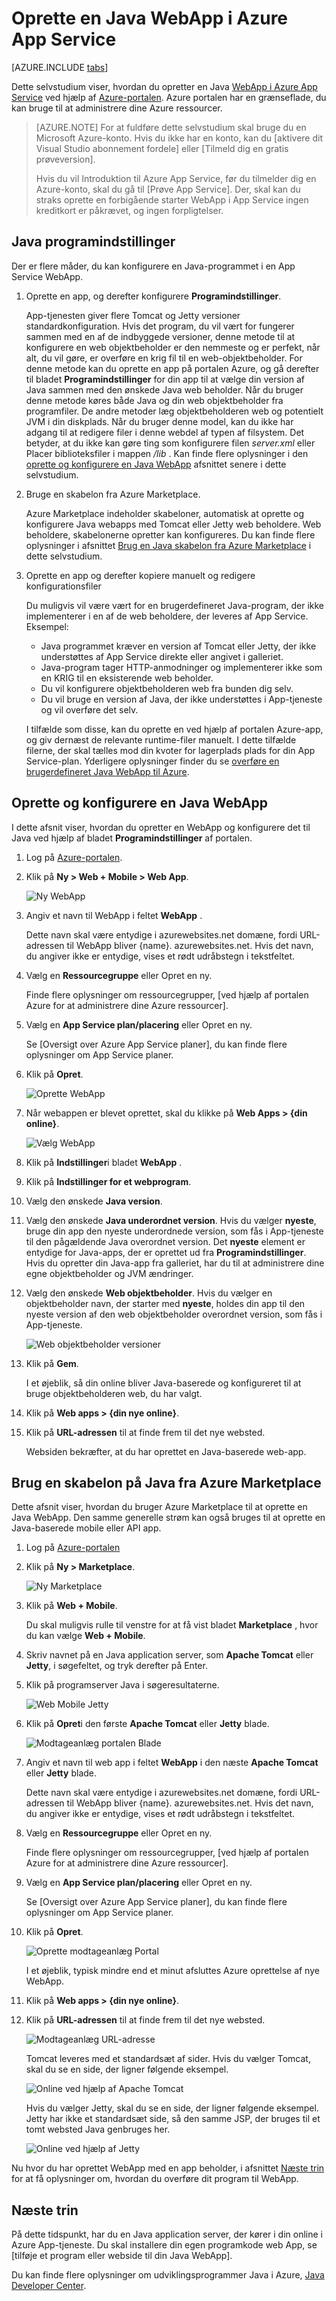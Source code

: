 <properties
    pageTitle="Oprette en Java WebApp i Azure App Service | Microsoft Azure"
    description="Dette selvstudium viser, hvordan du installere en Java WebApp til Azure App-tjenesten."
    services="app-service\web"
    documentationCenter="java"
    authors="rmcmurray"
    manager="wpickett"
    editor=""/>

<tags
    ms.service="app-service-web"
    ms.workload="web"
    ms.tgt_pltfrm="na"
    ms.devlang="Java"
    ms.topic="get-started-article"
    ms.date="08/11/2016"
    ms.author="robmcm"/>

# <a name="create-a-java-web-app-in-azure-app-service"></a>Oprette en Java WebApp i Azure App Service

[AZURE.INCLUDE [tabs](../../includes/app-service-web-get-started-nav-tabs.md)]

Dette selvstudium viser, hvordan du opretter en Java [WebApp i Azure App Service] ved hjælp af [Azure-portalen]. Azure portalen har en grænseflade, du kan bruge til at administrere dine Azure ressourcer.

> [AZURE.NOTE] For at fuldføre dette selvstudium skal bruge du en Microsoft Azure-konto. Hvis du ikke har en konto, kan du [aktivere dit Visual Studio abonnement fordele] eller [Tilmeld dig en gratis prøveversion].
>
> Hvis du vil Introduktion til Azure App Service, før du tilmelder dig en Azure-konto, skal du gå til [Prøve App Service]. Der, skal kan du straks oprette en forbigående starter WebApp i App Service ingen kreditkort er påkrævet, og ingen forpligtelser.

## <a name="java-application-options"></a>Java programindstillinger

Der er flere måder, du kan konfigurere en Java-programmet i en App Service WebApp. 

1. Oprette en app, og derefter konfigurere **Programindstillinger**.

    App-tjenesten giver flere Tomcat og Jetty versioner standardkonfiguration. Hvis det program, du vil vært for fungerer sammen med en af de indbyggede versioner, denne metode til at konfigurere en web objektbeholder er den nemmeste og er perfekt, når alt, du vil gøre, er overføre en krig fil til en web-objektbeholder. For denne metode kan du oprette en app på portalen Azure, og gå derefter til bladet **Programindstillinger** for din app til at vælge din version af Java sammen med den ønskede Java web beholder. Når du bruger denne metode køres både Java og din web objektbeholder fra programfiler. De andre metoder læg objektbeholderen web og potentielt JVM i din diskplads. Når du bruger denne model, kan du ikke har adgang til at redigere filer i denne webdel af typen af filsystem. Det betyder, at du ikke kan gøre ting som konfigurere filen *server.xml* eller Placer biblioteksfiler i mappen */lib* . Kan finde flere oplysninger i den [oprette og konfigurere en Java WebApp](#appsettings) afsnittet senere i dette selvstudium.
    
2. Bruge en skabelon fra Azure Marketplace.

    Azure Marketplace indeholder skabeloner, automatisk at oprette og konfigurere Java webapps med Tomcat eller Jetty web beholdere. Web beholdere, skabelonerne opretter kan konfigureres. Du kan finde flere oplysninger i afsnittet [Brug en Java skabelon fra Azure Marketplace](#marketplace) i dette selvstudium.
  
3. Oprette en app og derefter kopiere manuelt og redigere konfigurationsfiler 

    Du muligvis vil være vært for en brugerdefineret Java-program, der ikke implementerer i en af de web beholdere, der leveres af App Service. Eksempel:
    
    * Java programmet kræver en version af Tomcat eller Jetty, der ikke understøttes af App Service direkte eller angivet i galleriet.
    * Java-program tager HTTP-anmodninger og implementerer ikke som en KRIG til en eksisterende web beholder.
    * Du vil konfigurere objektbeholderen web fra bunden dig selv. 
    * Du vil bruge en version af Java, der ikke understøttes i App-tjeneste og vil overføre det selv.

    I tilfælde som disse, kan du oprette en ved hjælp af portalen Azure-app, og giv dernæst de relevante runtime-filer manuelt. I dette tilfælde filerne, der skal tælles mod din kvoter for lagerplads plads for din App Service-plan. Yderligere oplysninger finder du se [overføre en brugerdefineret Java WebApp til Azure].

## <a name="portal"></a>Oprette og konfigurere en Java WebApp

I dette afsnit viser, hvordan du opretter en WebApp og konfigurere det til Java ved hjælp af bladet **Programindstillinger** af portalen.

1. Log på [Azure-portalen].

2. Klik på **Ny > Web + Mobile > Web App**.

    ![Ny WebApp][newwebapp]

4. Angiv et navn til WebApp i feltet **WebApp** .

    Dette navn skal være entydige i azurewebsites.net domæne, fordi URL-adressen til WebApp bliver {name}. azurewebsites.net. Hvis det navn, du angiver ikke er entydige, vises et rødt udråbstegn i tekstfeltet.

5. Vælg en **Ressourcegruppe** eller Opret en ny.

    Finde flere oplysninger om ressourcegrupper, [ved hjælp af portalen Azure for at administrere dine Azure ressourcer].

6. Vælg en **App Service plan/placering** eller Opret en ny.

    Se [Oversigt over Azure App Service planer], du kan finde flere oplysninger om App Service planer.

7. Klik på **Opret**.

    ![Oprette WebApp][newwebapp2]
 
8. Når webappen er blevet oprettet, skal du klikke på **Web Apps > {din online}**.
 
    ![Vælg WebApp][selectwebapp]

9. Klik på **Indstillinger**i bladet **WebApp** .

10. Klik på **Indstillinger for et webprogram**.

11. Vælg den ønskede **Java version**. 

12. Vælg den ønskede **Java underordnet version**. Hvis du vælger **nyeste**, bruge din app den nyeste underordnede version, som fås i App-tjeneste til den pågældende Java overordnet version. Det **nyeste** element er entydige for Java-apps, der er oprettet ud fra **Programindstillinger**. Hvis du opretter din Java-app fra galleriet, har du til at administrere dine egne objektbeholder og JVM ændringer. 

12. Vælg den ønskede **Web objektbeholder**. Hvis du vælger en objektbeholder navn, der starter med **nyeste**, holdes din app til den nyeste version af den web objektbeholder overordnet version, som fås i App-tjeneste. 

    ![Web objektbeholder versioner][versions]

13. Klik på **Gem**.

    I et øjeblik, så din online bliver Java-baserede og konfigureret til at bruge objektbeholderen web, du har valgt.

14. Klik på **Web apps > {din nye online}**.

15. Klik på **URL-adressen** til at finde frem til det nye websted.

    Websiden bekræfter, at du har oprettet en Java-baserede web-app.

## <a name="marketplace"></a>Brug en skabelon på Java fra Azure Marketplace

Dette afsnit viser, hvordan du bruger Azure Marketplace til at oprette en Java WebApp. Den samme generelle strøm kan også bruges til at oprette en Java-baserede mobile eller API app. 

1. Log på [Azure-portalen]

2. Klik på **Ny > Marketplace**.

    ![Ny Marketplace][newmarketplace]

3. Klik på **Web + Mobile**.

    Du skal muligvis rulle til venstre for at få vist bladet **Marketplace** , hvor du kan vælge **Web + Mobile**.

4. Skriv navnet på en Java application server, som **Apache Tomcat** eller **Jetty**, i søgefeltet, og tryk derefter på Enter.

5. Klik på programserver Java i søgeresultaterne.

    ![Web Mobile Jetty][webmobilejetty]

6. Klik på **Opret**i den første **Apache Tomcat** eller **Jetty** blade.

    ![Modtageanlæg portalen Blade][jettyblade]

7. Angiv et navn til web app i feltet **WebApp** i den næste **Apache Tomcat** eller **Jetty** blade.

    Dette navn skal være entydige i azurewebsites.net domæne, fordi URL-adressen til WebApp bliver {name}. azurewebsites.net. Hvis det navn, du angiver ikke er entydige, vises et rødt udråbstegn i tekstfeltet.

8. Vælg en **Ressourcegruppe** eller Opret en ny.

    Finde flere oplysninger om ressourcegrupper, [ved hjælp af portalen Azure for at administrere dine Azure ressourcer].

9. Vælg en **App Service plan/placering** eller Opret en ny.

    Se [Oversigt over Azure App Service planer], du kan finde flere oplysninger om App Service planer.

10. Klik på **Opret**.

    ![Oprette modtageanlæg Portal][jettyportalcreate2]

    I et øjeblik, typisk mindre end et minut afsluttes Azure oprettelse af nye WebApp.

11. Klik på **Web apps > {din nye online}**.

12. Klik på **URL-adressen** til at finde frem til det nye websted.

    ![Modtageanlæg URL-adresse][jettyurl]

    Tomcat leveres med et standardsæt af sider. Hvis du vælger Tomcat, skal du se en side, der ligner følgende eksempel.

    ![Online ved hjælp af Apache Tomcat][tomcat]

    Hvis du vælger Jetty, skal du se en side, der ligner følgende eksempel. Jetty har ikke et standardsæt side, så den samme JSP, der bruges til et tomt websted Java genbruges her.

    ![Online ved hjælp af Jetty][jetty]

Nu hvor du har oprettet WebApp med en app beholder, i afsnittet [Næste trin](#next-steps) for at få oplysninger om, hvordan du overføre dit program til WebApp.

## <a name="next-steps"></a>Næste trin

På dette tidspunkt, har du en Java application server, der kører i din online i Azure App-tjeneste. Du skal installere din egen programkode web App, se [tilføje et program eller webside til din Java WebApp].

Du kan finde flere oplysninger om udviklingsprogrammer Java i Azure, [Java Developer Center].

<!-- URL List -->

[Føje et program eller en webside til din Java WebApp]: ./web-sites-java-add-app.md
[Azure App Service planer oversigt]: ../app-service/azure-web-sites-web-hosting-plans-in-depth-overview.md
[Azure-portalen]: https://portal.azure.com/
[aktivere dine Visual Studio abonnement fordele]: http://go.microsoft.com/fwlink/?LinkId=623901
[tilmelde dig en gratis prøveversion]: http://go.microsoft.com/fwlink/?LinkId=623901
[Prøv App Service]: http://go.microsoft.com/fwlink/?LinkId=523751
[WebApp i Azure App Service]: http://go.microsoft.com/fwlink/?LinkId=529714
[Java Developer Center]: /develop/java/
[Ved hjælp af portalen Azure til at administrere dine Azure ressourcer]: ../azure-portal/resource-group-portal.md
[Overføre en brugerdefineret Java WebApp til Azure]: ./web-sites-java-custom-upload.md

<!-- IMG List -->

[newwebapp]: ./media/web-sites-java-get-started/newwebapp.png
[newwebapp2]: ./media/web-sites-java-get-started/newwebapp2.png
[selectwebapp]: ./media/web-sites-java-get-started/selectwebapp.png
[versions]: ./media/web-sites-java-get-started/versions.png
[newmarketplace]: ./media/web-sites-java-get-started/newmarketplace.png
[webmobilejetty]: ./media/web-sites-java-get-started/webmobilejetty.png
[jettyblade]: ./media/web-sites-java-get-started/jettyblade.png
[jettyportalcreate2]: ./media/web-sites-java-get-started/jettyportalcreate2.png
[jettyurl]: ./media/web-sites-java-get-started/jettyurl.png
[tomcat]: ./media/web-sites-java-get-started/tomcat.png
[jetty]: ./media/web-sites-java-get-started/jetty.png
